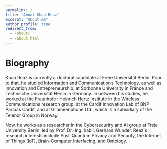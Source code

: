 ```yaml
---
permalink: /
title: "About Khan Reaz"
excerpt: "About me"
author_profile: true
redirect_from: 
  - /about/
  - /about.html
---
```

**Biography**
=========
Khan Reaz is currently a doctoral candidate at Freie Universität Berlin. Prior to that, he studied Information and Communications Technology, as well as Innovation and Entrepreneurship, at Sorbonne University in France and Technische Universität Berlin in Germany. In between his studies, he worked at the Fraunhofer Heinrich Hertz Institute in the Wireless Communications research group, at the Cardif Innovation Lab of BNP Paribas Cardif, and at Grameenphone Ltd., which is a subsidiary of the Telenor Group in Norway.

Now, he works as a researcher in the Cybersecurity and AI group at Freie University Berlin, led by Prof. Dr.-Ing. habil. Gerhard Wunder. Reaz's research interests include Post-Quantum Privacy and Security, the Internet of Things (IoT), Brain-Computer Interfacing, and Ontology.

